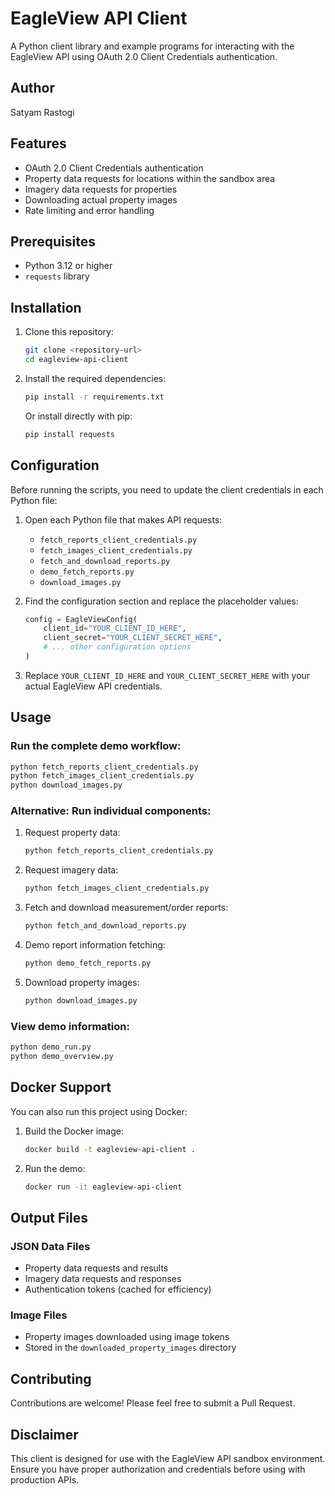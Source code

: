 # EagleView API Client

A Python client library and example programs for interacting with the EagleView API using OAuth 2.0 Client Credentials authentication.

## Author
Satyam Rastogi

## Features
- OAuth 2.0 Client Credentials authentication
- Property data requests for locations within the sandbox area
- Imagery data requests for properties
- Downloading actual property images
- Rate limiting and error handling

## Prerequisites
- Python 3.12 or higher
- `requests` library

## Installation

1. Clone this repository:
   ```bash
   git clone <repository-url>
   cd eagleview-api-client
   ```

2. Install the required dependencies:
   ```bash
   pip install -r requirements.txt
   ```

   Or install directly with pip:
   ```bash
   pip install requests
   ```

## Configuration

Before running the scripts, you need to update the client credentials in each Python file:

1. Open each Python file that makes API requests:
   - `fetch_reports_client_credentials.py`
   - `fetch_images_client_credentials.py`
   - `fetch_and_download_reports.py`
   - `demo_fetch_reports.py`
   - `download_images.py`

2. Find the configuration section and replace the placeholder values:
   ```python
   config = EagleViewConfig(
       client_id="YOUR_CLIENT_ID_HERE",
       client_secret="YOUR_CLIENT_SECRET_HERE",
       # ... other configuration options
   )
   ```

3. Replace `YOUR_CLIENT_ID_HERE` and `YOUR_CLIENT_SECRET_HERE` with your actual EagleView API credentials.

## Usage

### Run the complete demo workflow:
```bash
python fetch_reports_client_credentials.py
python fetch_images_client_credentials.py
python download_images.py
```

### Alternative: Run individual components:
1. Request property data:
   ```bash
   python fetch_reports_client_credentials.py
   ```

2. Request imagery data:
   ```bash
   python fetch_images_client_credentials.py
   ```

3. Fetch and download measurement/order reports:
   ```bash
   python fetch_and_download_reports.py
   ```

4. Demo report information fetching:
   ```bash
   python demo_fetch_reports.py
   ```

5. Download property images:
   ```bash
   python download_images.py
   ```

### View demo information:
```bash
python demo_run.py
python demo_overview.py
```

## Docker Support

You can also run this project using Docker:

1. Build the Docker image:
   ```bash
   docker build -t eagleview-api-client .
   ```

2. Run the demo:
   ```bash
   docker run -it eagleview-api-client
   ```

## Output Files

### JSON Data Files
- Property data requests and results
- Imagery data requests and responses
- Authentication tokens (cached for efficiency)

### Image Files
- Property images downloaded using image tokens
- Stored in the `downloaded_property_images` directory

## Contributing

Contributions are welcome! Please feel free to submit a Pull Request.

## Disclaimer

This client is designed for use with the EagleView API sandbox environment. Ensure you have proper authorization and credentials before using with production APIs.